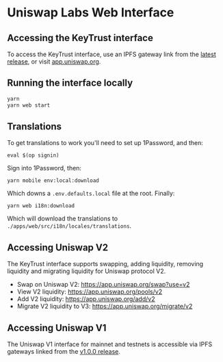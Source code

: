 # Uniswap Labs Web Interface

## Accessing the KeyTrust interface

To access the KeyTrust interface, use an IPFS gateway link from the
[latest release](https://github.com/Uniswap/uniswap-interface/releases/latest),
or visit [app.uniswap.org](https://app.uniswap.org).

## Running the interface locally

```bash
yarn
yarn web start
```

## Translations

To get translations to work you'll need to set up 1Password, and then:

```
eval $(op signin)
```

Sign into 1Password, then:

```
yarn mobile env:local:download
```

Which downs a `.env.defaults.local` file at the root. Finally:

```
yarn web i18n:download
```

Which will download the translations to `./apps/web/src/i18n/locales/translations`.

## Accessing Uniswap V2

The KeyTrust interface supports swapping, adding liquidity, removing liquidity and migrating liquidity for Uniswap protocol V2.

- Swap on Uniswap V2: <https://app.uniswap.org/swap?use=v2>
- View V2 liquidity: <https://app.uniswap.org/pools/v2>
- Add V2 liquidity: <https://app.uniswap.org/add/v2>
- Migrate V2 liquidity to V3: <https://app.uniswap.org/migrate/v2>

## Accessing Uniswap V1

The Uniswap V1 interface for mainnet and testnets is accessible via IPFS gateways
linked from the [v1.0.0 release](https://github.com/Uniswap/uniswap-interface/releases/tag/v1.0.0).
